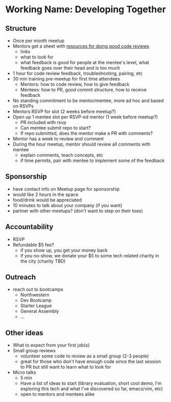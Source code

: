 # Working Name: Developing Together 

## Structure
- Once per month meetup
- Mentors get a sheet with [resources for doing good code reviews](./CodeReviewResources.md)
  - links
  - what to look for
  - what feedback is good for people at the mentee's level, what feedback goes over their head and is too much
- 1 hour for code review feedback, troubleshooting, pairing, etc
- 30 min training pre-meetup for first time attendees
  - Mentors: how to code review, how to give feedback
  - Mentees: how to PR, good commit structure, how to receive feedback
- No standing commitment to be mentor/mentee, more ad hoc and based on RSVPs
- Mentors RSVP for slot (2 weeks before meetup?)
- Open up 1 mentee slot per RSVP-ed mentor (1 week before meetup?)
  - PR included with rsvp
  - Can mentee submit repo to start?
  - If repo submitted, does the mentor make a PR with comments?
- Mentor has a week to review and comment
- During the hour meetup, mentor should review all comments with mentee
  - explain comments, teach concepts, etc
  - if time permits, pair with mentee to implement some of the feedback
  
## Sponsorship
  - have contact info on Meetup page for sponsorship
  - would like 2 hours in the space
  - food/drink would be appreciated
  - 10 minutes to talk about your company (if you want)
  - partner with other meetups? (don't want to step on their toes)
  
## Accountability
  - RSVP
  - Refundable $5 fee?
    - if you show up, you get your money back
    - if you no-show, we donate your $5 to some tech related charity in the city (charity TBD)
    
## Outreach
  - reach out to bootcamps
    - Northwestern
    - Dev Bootcamp
    - Starter League
    - General Assembly
    - ...
    
## Other ideas
  - What to expect from your first job(s)
  - Small group reviews 
    - volunteer some code to review as a small group (2-3 people)
    - great for those who don't have enough code since the last session to PR but still want to learn what to look for 
  - Micro talks
    - 5 min
    - Have a list of ideas to start (library evaluation, short cool demo, I'm exploring this tech and what I've discovered so far, emacs/vim, etc)
    - open to mentors and mentees alike
    
